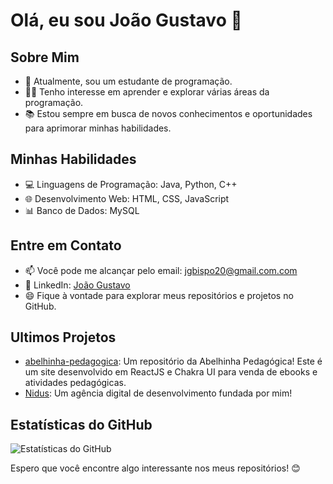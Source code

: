 # Olá, eu sou João Gustavo 👋

## Sobre Mim
- 🌱 Atualmente, sou um estudante de programação.
- 👨‍💻 Tenho interesse em aprender e explorar várias áreas da programação.
- 📚 Estou sempre em busca de novos conhecimentos e oportunidades para aprimorar minhas habilidades.

## Minhas Habilidades
- 💻 Linguagens de Programação: Java, Python, C++
- 🌐 Desenvolvimento Web: HTML, CSS, JavaScript
- 📊 Banco de Dados: MySQL

## Entre em Contato
- 📫 Você pode me alcançar pelo email: jgbispo20@gmail.com.com
- 🔗 LinkedIn: [João Gustavo](https://www.linkedin.com/in/jgbispo)
- 😄 Fique à vontade para explorar meus repositórios e projetos no GitHub.

## Ultimos Projetos
- [abelhinha-pedagogica](https://github.com/jgb27/abelhinha-pedagogica): Um repositório da Abelhinha Pedagógica! Este é um site desenvolvido em ReactJS e Chakra UI para venda de ebooks e atividades pedagógicas.
- [Nidus](https://nidussolutions.com): Um agência digital de desenvolvimento fundada por mim!

## Estatísticas do GitHub
![Estatísticas do GitHub](https://github-readme-stats.vercel.app/api?username=jgb27&show_icons=true&theme=dark)

Espero que você encontre algo interessante nos meus repositórios! 😊

